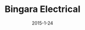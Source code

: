 ---
layout: default
title: Bingara Electrical
img: /img/bingara1.png
date: 2015-1-24
modalId: 2
slug: bingara-electrical
projectDate: November 2013
client: David Todd
service: "Identity Creation"

tools: ['Illustrator', 'InDesign']
values: [70,30]

brief: To create a company identity for the electrical company ‘Bingara Electrical’. The identity was to be simple, clean & recognisable and include graphically, something of an electrical nature.
execution: In my final design of the branding I included an abstracted shape as the main logo graphic. It’s purpose was to indicate that the company was a modern, refined company. The ring shape is suggestive of a circuit, in which energy flows through (see varying colours in logo).<br>For the typeface I chose one that would also be modern and refined. Beyond the basic image I wanted the graphic to help distinguish itself from other electrical companies, whilst still being useful in a practical sense. To accomplish this I stayed away from clichéd imagery and opted to design something more abstract. What resulted was a visually appealing logo that was true to the company it represented.

---